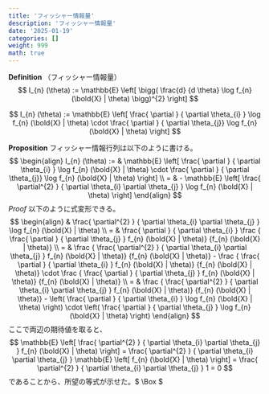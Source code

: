 ```yaml
---
title: 'フィッシャー情報量'
description: 'フィッシャー情報量'
date: '2025-01-19'
categories: []
weight: 999
math: true
---
```




**Definition** （フィッシャー情報量）
$$
I_{n} (\theta) := \mathbb{E} \left[ \bigg( \frac{d} {d \theta} \log f_{n} (\bold{X} | \theta) \bigg)^{2} \right]
$$

$$
I_{n} (\theta) := \mathbb{E} \left[ \frac{ \partial } { \partial \theta_{i} } \log f_{n} (\bold{X} | \theta) \cdot \frac{ \partial } { \partial \theta_{j}} \log f_{n} (\bold{X} | \theta) \right]
$$


**Proposition** フィッシャー情報行列は以下のように書ける。
$$
\begin{align}
I_{n} (\theta) := &
\mathbb{E} \left[ \frac{ \partial } { \partial \theta_{i} } \log f_{n} (\bold{X} | \theta) \cdot \frac{ \partial } { \partial \theta_{j}} \log f_{n} (\bold{X} | \theta) \right] \\
= & - \mathbb{E} \left[ \frac{ \partial^{2} } { \partial \theta_{i} \partial \theta_{j} } \log f_{n} (\bold{X} | \theta) \right]
\end{align}
$$
*Proof* 以下のように式変形できる。
$$
\begin{align}
& \frac{ \partial^{2} } { \partial \theta_{i} \partial \theta_{j} } \log f_{n} (\bold{X} | \theta) \\
= & \frac{ \partial } { \partial \theta_{i} } \frac { \frac{ \partial } { \partial \theta_{j} } f_{n} (\bold{X} | \theta)} {f_{n} (\bold{X} | \theta)} \\
= & \frac { \frac{ \partial^{2} } { \partial \theta_{i} \partial \theta_{j} } f_{n} (\bold{X} | \theta)} {f_{n} (\bold{X} | \theta)} - 
\frac { \frac{ \partial } { \partial \theta_{i} } f_{n} (\bold{X} | \theta)} {f_{n} (\bold{X} | \theta)} \cdot
\frac { \frac{ \partial } { \partial \theta_{j} } f_{n} (\bold{X} | \theta)} {f_{n} (\bold{X} | \theta)} \\
= & \frac { \frac{ \partial^{2} } { \partial \theta_{i} \partial \theta_{j} } f_{n} (\bold{X} | \theta)} {f_{n} (\bold{X} | \theta)} -
\left( \frac{ \partial } { \partial \theta_{i} } \log f_{n} (\bold{X} | \theta) \right) \cdot \left( \frac{ \partial } { \partial \theta_{j} } \log f_{n} (\bold{X} | \theta) \right)
\end{align}
$$
ここで両辺の期待値を取ると、
$$
\mathbb{E} \left[ \frac{ \partial^{2} } { \partial \theta_{i} \partial \theta_{j} } f_{n} (\bold{X} | \theta) \right] =
\frac{ \partial^{2} } { \partial \theta_{i} \partial \theta_{j} } \mathbb{E} \left[ f_{n} (\bold{X} | \theta) \right] = \frac{ \partial^{2} } { \partial \theta_{i} \partial \theta_{j} } 1 = 0
$$
であることから、所望の等式が示せた。$ \Box $

